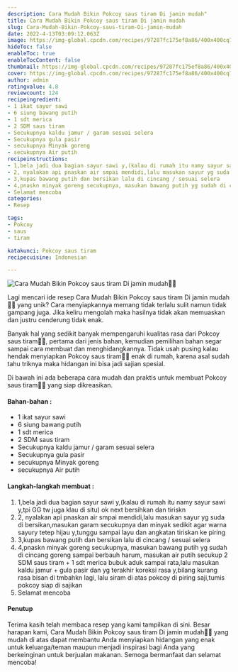 ```yaml
---
description: Cara Mudah Bikin Pokcoy saus tiram Di jamin mudah"
title: Cara Mudah Bikin Pokcoy saus tiram Di jamin mudah
slug: Cara-Mudah-Bikin-Pokcoy-saus-tiram-Di-jamin-mudah
date: 2022-4-13T03:09:12.063Z
image: https://img-global.cpcdn.com/recipes/97287fc175ef8a86/400x400cq70/photo.jpg
hideToc: false
enableToc: true
enableTocContent: false
thumbnail: https://img-global.cpcdn.com/recipes/97287fc175ef8a86/400x400cq70/photo.jpg
cover: https://img-global.cpcdn.com/recipes/97287fc175ef8a86/400x400cq70/photo.jpg
author: admin
ratingvalue: 4.8
reviewcount: 124
recipeingredient:
- 1 ikat sayur sawi
- 6 siung bawang putih
- 1 sdt merica
- 2 SDM saus tiram
- Secukupnya kaldu jamur / garam sesuai selera
- Secukupnya gula pasir
- secukupnya Minyak goreng
- secukupnya Air putih
recipeinstructions:
- 1,bela jadi dua bagian sayur sawi y,(kalau di rumah itu namy sayur sawi y,tpi GG tw juga klau di situ) ok next bersihkan dan tiriskn
- 2, nyalakan api pnaskan air smpai mendidi,lalu masukan sayur yg suda di bersikan,masukan garam secukupnya dan minyak sedikit agar warna sayury tetep hijau y,tunggu sampai layu dan angkatan tiriskan ke piring
- 3,kupas bawang putih dan bersikan lalu di cincang / sesuai selera
- 4,pnaskn minyak goreng secukupnya, masukan bawang putih yg sudah di cincang goreng sampai berbauh harum, masukan air putih secukup 2 SDM saus tiram + 1 sdt merica bubuk aduk sampai rata,lalu masukan kaldu jamur + gula pasir dan yg terakhir koreksi rasa y,bilang kurang rasa bisan di tmbahkn lagi, lalu siram di atas pokcoy di piring saji,tumis pokcoy siap di sajikan
- Selamat mencoba
categories:
- Resep

tags:
- Pokcoy
- saus
- tiram

katakunci: Pokcoy saus tiram
recipecuisine: Indonesian

---
```


![Cara Mudah Bikin Pokcoy saus tiram Di jamin mudah👩‍🍳](https://img-global.cpcdn.com/recipes/97287fc175ef8a86/400x400cq70/photo.jpg)

Lagi mencari ide resep Cara Mudah Bikin Pokcoy saus tiram Di jamin mudah👩‍🍳 yang unik? Cara menyiapkannya memang tidak terlalu sulit namun tidak gampang juga. Jika keliru mengolah maka hasilnya tidak akan memuaskan dan justru cenderung tidak enak.

Banyak hal yang sedikit banyak mempengaruhi kualitas rasa dari Pokcoy saus tiram👩‍🍳, pertama dari jenis bahan, kemudian pemilihan bahan segar sampai cara membuat dan menghidangkannya. Tidak usah pusing kalau hendak menyiapkan Pokcoy saus tiram👩‍🍳 enak di rumah, karena asal sudah tahu triknya maka hidangan ini bisa jadi sajian spesial.

Di bawah ini ada beberapa cara mudah dan praktis untuk membuat Pokcoy saus tiram👩‍🍳 yang siap dikreasikan.

<!--inarticleads1-->

#### Bahan-bahan :

- 1 ikat sayur sawi
- 6 siung bawang putih
- 1 sdt merica
- 2 SDM saus tiram
- Secukupnya kaldu jamur / garam sesuai selera
- Secukupnya gula pasir
- secukupnya Minyak goreng
- secukupnya Air putih

<!--inarticleads2-->

#### Langkah-langkah membuat :

1. 1,bela jadi dua bagian sayur sawi y,(kalau di rumah itu namy sayur sawi y,tpi GG tw juga klau di situ) ok next bersihkan dan tiriskn
1. 2, nyalakan api pnaskan air smpai mendidi,lalu masukan sayur yg suda di bersikan,masukan garam secukupnya dan minyak sedikit agar warna sayury tetep hijau y,tunggu sampai layu dan angkatan tiriskan ke piring
1. 3,kupas bawang putih dan bersikan lalu di cincang / sesuai selera
1. 4,pnaskn minyak goreng secukupnya, masukan bawang putih yg sudah di cincang goreng sampai berbauh harum, masukan air putih secukup 2 SDM saus tiram + 1 sdt merica bubuk aduk sampai rata,lalu masukan kaldu jamur + gula pasir dan yg terakhir koreksi rasa y,bilang kurang rasa bisan di tmbahkn lagi, lalu siram di atas pokcoy di piring saji,tumis pokcoy siap di sajikan
1. Selamat mencoba

#### Penutup

Terima kasih telah membaca resep yang kami tampilkan di sini. Besar harapan kami, Cara Mudah Bikin Pokcoy saus tiram Di jamin mudah👩‍🍳 yang mudah di atas dapat membantu Anda menyiapkan hidangan yang enak untuk keluarga/teman maupun menjadi inspirasi bagi Anda yang berkeinginan untuk berjualan makanan. Semoga bermanfaat dan selamat mencoba!